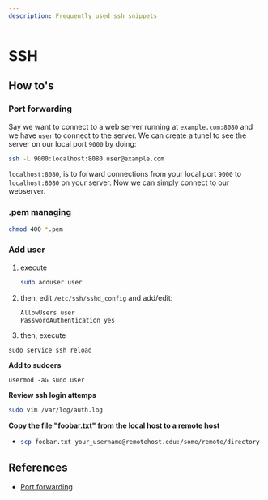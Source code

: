 ```yaml
---
description: Frequently used ssh snippets
---
```


# SSH

## How to's

### Port forwarding

Say we want to connect to a web server running at `example.com:8080` and we have `user` to connect to the server. We can create a tunel to see the server on our local port `9000` by doing:

```bash
ssh -L 9000:localhost:8080 user@example.com
```

`localhost:8080`, is to forward connections from your local port `9000` to `localhost:8080` on your server. Now we can simply connect to our webserver.

### .pem managing

```bash
chmod 400 *.pem
```

### Add user

1. execute

   ```bash
   sudo adduser user
   ```

2. then, edit `/etc/ssh/sshd_config` and add/edit:

   ```bash
   AllowUsers user
   PasswordAuthentication yes
   ```

3. then, execute

```text
sudo service ssh reload
```

**Add to sudoers**

```text
usermod -aG sudo user
```

**Review ssh login attemps**

```bash
sudo vim /var/log/auth.log
```

**Copy the file "foobar.txt" from the local host to a remote host**

* ```bash
  scp foobar.txt your_username@remotehost.edu:/some/remote/directory
  ```

## References

* [Port forwarding](https://blog.trackets.com/2014/05/17/ssh-tunnel-local-and-remote-port-forwarding-explained-with-examples.html)

